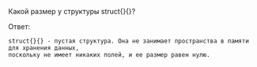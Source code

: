 Какой размер у структуры struct{}{}?

Ответ:
```
struct{}{} - пустая структура. Она не занимает пространства в памяти для хранения данных,
поскольку не имеет никаких полей, и ее размер равен нулю.

```
